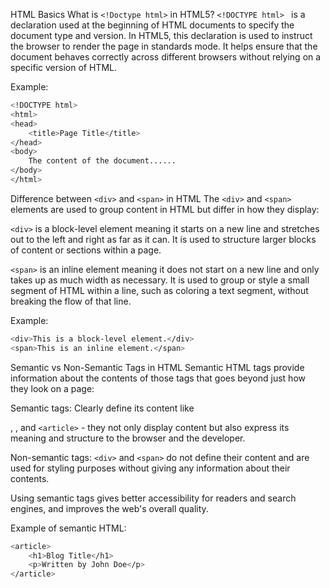 HTML Basics
What is ```<!Doctype html>``` in HTML5?
```<!DOCTYPE html> ``` is a declaration used at the beginning of HTML documents to specify the document type and version. In HTML5, this declaration is used to instruct the browser to render the page in standards mode. It helps ensure that the document behaves correctly across different browsers without relying on a specific version of HTML.

Example:
```bash
<!DOCTYPE html>
<html>
<head>
    <title>Page Title</title>
</head>
<body>
    The content of the document......
</body>
</html>
```
Difference between ```<div>``` and ```<span>``` in HTML
The ```<div>``` and ```<span>``` elements are used to group content in HTML but differ in how they display:

```<div>``` is a block-level element meaning it starts on a new line and stretches out to the left and right as far as it can. It is used to structure larger blocks of content or sections within a page.

```<span>``` is an inline element meaning it does not start on a new line and only takes up as much width as necessary. It is used to group or style a small segment of HTML within a line, such as coloring a text segment, without breaking the flow of that line.

Example:
```bash
<div>This is a block-level element.</div>
<span>This is an inline element.</span>
```
Semantic vs Non-Semantic Tags in HTML
Semantic HTML tags provide information about the contents of those tags that goes beyond just how they look on a page:

Semantic tags: Clearly define its content like <form>, <table>, and ```<article>``` - they not only display content but also express its meaning and structure to the browser and the developer.

Non-semantic tags: ```<div>``` and ```<span>``` do not define their content and are used for styling purposes without giving any information about their contents.

Using semantic tags gives better accessibility for readers and search engines, and improves the web's overall quality.

Example of semantic HTML:

```bash
<article>
    <h1>Blog Title</h1>
    <p>Written by John Doe</p>
</article>
```
